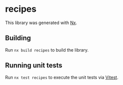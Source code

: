 # recipes

This library was generated with [Nx](https://nx.dev).

## Building

Run `nx build recipes` to build the library.

## Running unit tests

Run `nx test recipes` to execute the unit tests via [Vitest](https://vitest.dev/).
